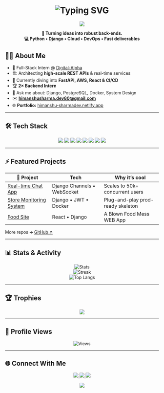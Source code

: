 <h1 align="center">
  <img src="https://readme-typing-svg.herokuapp.com?font=Fira+Code&pause=1000&color=36BCF7&width=435&lines=Hi+%F0%9F%91%8B%2C+I'm+Himanshu+Sharma;Backend+Developer+%7C+Django+%2B+Python;Cloud-First+%7C+Scalable+Systems+Fan"  alt="Typing SVG"/>
</h1>

<p align="center">
  <img src="https://capsule-render.vercel.app/api?type=wave&color=0:141E30,100:243B55&height=150&section=header&text=Himanshu%20Sharma&fontSize=40&fontColor=FFFFFF&animation=fadeIn" />
</p>

<p align="center">
  <b>🚀 Turning ideas into robust back-ends.<br>
  💻 Python • Django • Cloud • DevOps • Fast deliverables</b>
</p>

## 👨‍💻 About Me
- 👔 Full-Stack Intern @ [Digital-Alpha](https://digital-alpha.com/)
- 🏗️ Architecting **high-scale REST APIs** & real-time services
- 🌱 Currently diving into **FastAPI, AWS, React & CI/CD**
- 🏆 **2× Backend Intern** 
- 💬 Ask me about: Django, PostgreSQL, Docker, System Design
- ✉️ **himanshusharma.dev80@gmail.com**
- 🌐 **Portfolio:** [himanshu-sharmadev.netlify.app]([https://himanshu-sharmadev.netlify.app](https://67de83ce0e8e8eb97eb61666--himanshu-sharmadev.netlify.app/))

---

## 🛠️ Tech Stack
<p align="center">
  <img src="https://img.shields.io/badge/Python-3679AC?style=for-the-badge&logo=python&logoColor=white"/>
  <img src="https://img.shields.io/badge/Django-092E20?style=for-the-badge&logo=django&logoColor=white"/>
  <img src="https://img.shields.io/badge/FastAPI-059669?style=for-the-badge&logo=fastapi&logoColor=white"/>
  <img src="https://img.shields.io/badge/React-20232A?style=for-the-badge&logo=react&logoColor=61DAFB"/>
  <img src="https://img.shields.io/badge/PostgreSQL-336791?style=for-the-badge&logo=postgresql&logoColor=white"/>
  <img src="https://img.shields.io/badge/Docker-2496ED?style=for-the-badge&logo=docker&logoColor=white"/>
  <img src="https://img.shields.io/badge/AWS-232F3E?style=for-the-badge&logo=amazonaws&logoColor=FF9900"/>
  <img src="https://img.shields.io/badge/GitHub_Actions-2088FF?style=for-the-badge&logo=github-actions&logoColor=white"/>
</p>

---

## ⚡ Featured Projects
| 🚀 Project | Tech | Why it’s cool |
|-----------|------|---------------|
| [Real-time Chat App]([https://github.com/himanshu-sharmav/](https://github.com/himanshu-sharmav/chat-proj)⬜) | Django Channels • WebSocket | Scales to 50k+ concurrent users |
| [Store Monitoring System]([https://github.com/himanshu-sharmav/](https://github.com/himanshu-sharmav/Himanshu_20250428)⬜) | Django • JWT • Docker | Plug-and-play prod-ready skeleton |
| [Food Site](https://choolhachowka.com) | React • Django | A Blown Food Mess WEB App |

More repos ➜ [GitHub ↗](https://github.com/himanshu-sharmav?tab=repositories)

---

## 📊 Stats&nbsp;&amp;&nbsp;Activity
<p align="center">
  <img src="https://github-readme-stats.vercel.app/api?username=himanshu-sharmav&show_icons=true&theme=tokyonight&count_private=true&include_all_commits=true" alt="Stats"/>
  <br>
  <img src="https://github-readme-streak-stats.herokuapp.com/?user=himanshu-sharmav&theme=tokyonight&hide_border=true" alt="Streak"/>
  <br>
  <img src="https://github-readme-stats.vercel.app/api/top-langs/?username=himanshu-sharmav&layout=compact&theme=tokyonight&count_private=true" alt="Top Langs"/>
</p>

<!-- Optional contribution graph -->
<!--
<p align="center">
  <img src="https://activity-graph.herokuapp.com/graph?username=himanshu-sharmav&theme=tokyonight" alt="Activity Graph"/>
</p>
-->

---

## 🏆 Trophies
<p align="center">
  <img src="https://github-profile-trophy.vercel.app/?username=himanshu-sharmav&theme=onedark" />
</p>

---

## 👀 Profile Views
<p align="center">
  <img src="https://komarev.com/ghpvc/?username=himanshu-sharmav&label=Profile%20Views&color=0e75b6&style=flat-square" alt="Views"/>
</p>

---

## 🌐 Connect With Me
<p align="center">
  <a href="https://www.linkedin.com/in/himanshu-sharma-055265207/" target="_blank">
    <img src="https://img.shields.io/badge/LinkedIn-0077B5?style=for-the-badge&logo=linkedin&logoColor=white"/>
  </a>
  <a href="https://twitter.com/himanshu_sharmav" target="_blank">
    <img src="https://img.shields.io/badge/Twitter-1DA1F2?style=for-the-badge&logo=twitter&logoColor=white"/>
  </a>
  <a href="mailto:himanshusharma.dev80@gmail.com" target="_blank">
    <img src="https://img.shields.io/badge/Gmail-D14836?style=for-the-badge&logo=gmail&logoColor=white"/>
  </a>
</p>

<p align="center">
  <img src="https://capsule-render.vercel.app/api?type=wave&color=0:141E30,100:243B55&height=150&section=footer" />
</p>
